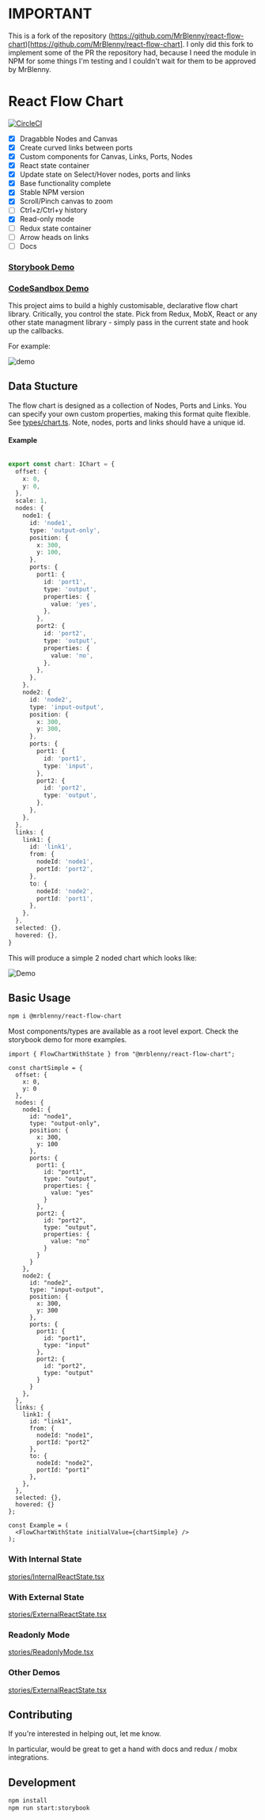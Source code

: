 # IMPORTANT 
This is a fork of the repository (https://github.com/MrBlenny/react-flow-chart)[https://github.com/MrBlenny/react-flow-chart].
I only did this fork to implement some of the PR the repository had, because I need the module in NPM for some things I'm testing and I couldn't wait for them to be approved by MrBlenny. 

# React Flow Chart

[![CircleCI](https://circleci.com/gh/MrBlenny/react-flow-chart.svg?style=svg)](https://circleci.com/gh/MrBlenny/react-flow-chart)

- [X] Dragabble Nodes and Canvas
- [x] Create curved links between ports
- [x] Custom components for Canvas, Links, Ports, Nodes
- [X] React state container
- [X] Update state on Select/Hover nodes, ports and links
- [x] Base functionality complete
- [X] Stable NPM version
- [X] Scroll/Pinch canvas to zoom
- [ ] Ctrl+z/Ctrl+y history
- [X] Read-only mode
- [ ] Redux state container
- [ ] Arrow heads on links
- [ ] Docs

### [Storybook Demo](https://mrblenny.github.io/react-flow-chart/index.html?selectedKind=With%20Sidebar&selectedStory=default&full=0&addons=1&stories=1&panelRight=0&addonPanel=storybook-addon-viewport%2Faddon-panel)

### [CodeSandbox Demo](https://codesandbox.io/s/4w46wv71o7)

This project aims to build a highly customisable, declarative flow chart library. Critically, you control the state. Pick from Redux, MobX, React or any other state managment library - simply pass in the current state and hook up the callbacks.

For example:

![demo](./images/demo.gif)

## Data Stucture

The flow chart is designed as a collection of Nodes, Ports and Links. You can specify your own custom properties, making this format quite flexible. See [types/chart.ts](./src/types/chart.ts). Note, nodes, ports and links should have a unique id.

#### Example

```ts

export const chart: IChart = {
  offset: {
    x: 0,
    y: 0,
  },
  scale: 1,
  nodes: {
    node1: {
      id: 'node1',
      type: 'output-only',
      position: {
        x: 300,
        y: 100,
      },
      ports: {
        port1: {
          id: 'port1',
          type: 'output',
          properties: {
            value: 'yes',
          },
        },
        port2: {
          id: 'port2',
          type: 'output',
          properties: {
            value: 'no',
          },
        },
      },
    },
    node2: {
      id: 'node2',
      type: 'input-output',
      position: {
        x: 300,
        y: 300,
      },
      ports: {
        port1: {
          id: 'port1',
          type: 'input',
        },
        port2: {
          id: 'port2',
          type: 'output',
        },
      },
    },
  },
  links: {
    link1: {
      id: 'link1',
      from: {
        nodeId: 'node1',
        portId: 'port2',
      },
      to: {
        nodeId: 'node2',
        portId: 'port1',
      },
    },
  },
  selected: {},
  hovered: {},
}

```

This will produce a simple 2 noded chart which looks like:

![Demo](./images/demo.png)

## Basic Usage

```bash
npm i @mrblenny/react-flow-chart
```

Most components/types are available as a root level export. Check the storybook demo for more examples.

```tsx
import { FlowChartWithState } from "@mrblenny/react-flow-chart";

const chartSimple = {
  offset: {
    x: 0,
    y: 0
  },
  nodes: {
    node1: {
      id: "node1",
      type: "output-only",
      position: {
        x: 300,
        y: 100
      },
      ports: {
        port1: {
          id: "port1",
          type: "output",
          properties: {
            value: "yes"
          }
        },
        port2: {
          id: "port2",
          type: "output",
          properties: {
            value: "no"
          }
        }
      }
    },
    node2: {
      id: "node2",
      type: "input-output",
      position: {
        x: 300,
        y: 300
      },
      ports: {
        port1: {
          id: "port1",
          type: "input"
        },
        port2: {
          id: "port2",
          type: "output"
        }
      }
    },
  },
  links: {
    link1: {
      id: "link1",
      from: {
        nodeId: "node1",
        portId: "port2"
      },
      to: {
        nodeId: "node2",
        portId: "port1"
      },
    },
  },
  selected: {},
  hovered: {}
};

const Example = (
  <FlowChartWithState initialValue={chartSimple} />
);
```

### With Internal State
[stories/InternalReactState.tsx](./stories/InternalReactState.tsx)

### With External State
[stories/ExternalReactState.tsx](./stories/ExternalReactState.tsx)

### Readonly Mode
[stories/ReadonlyMode.tsx](./stories/ReadonlyMode.tsx)

### Other Demos
[stories/ExternalReactState.tsx](./stories)


## Contributing

If you're interested in helping out, let me know. 

In particular, would be great to get a hand with docs and redux / mobx integrations.


## Development

```bash
npm install
npm run start:storybook
```
